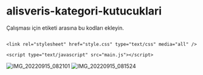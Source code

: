 # alisveris-kategori-kutucuklari
Çalışması için <head> etiketi arasına bu kodları ekleyin.

```

<link rel="stylesheet" href="style.css" type="text/css" media="all" />

<script type="text/javascript" src="main.js"></script>

```
![IMG_20220915_082101](https://user-images.githubusercontent.com/60838684/190321923-58c1dde0-28f3-49b8-888a-c959f6fc7b20.jpg)
![IMG_20220915_081524](https://user-images.githubusercontent.com/60838684/190321926-b9e6f0a2-2057-4d12-9978-c1a06974bf5b.jpg)
